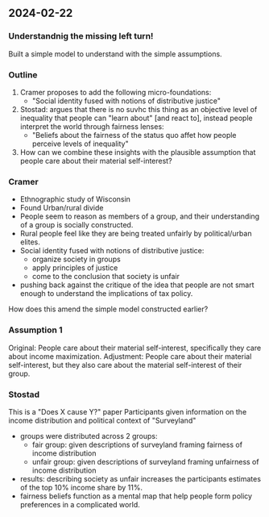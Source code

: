 ## 2024-02-22

### Understandnig the missing left turn!
Built a simple model to understand with the simple assumptions.

### Outline
1. Cramer proposes to add the following micro-foundations:
    - "Social identity fused with notions of distributive justice"
2. Stostad: argues that there is no suvhc this thing as an objective level of inequality that people can "learn about" [and react to], instead people interpret the world through fairness lenses:
    - "Beliefs about the fairness of the status quo affet how people perceive levels of inequality"
3. How can we combine these insights with the plausible assumption that people care about their material self-interest?

### Cramer
- Ethnographic study of Wisconsin
- Found Urban/rural divide
- People seem to reason as members of a group, and their understanding of a group is socially constructed.
- Rural people feel like they are being treated unfairly by political/urban elites.
- Social identity fused with notions of distributive justice:
    - organize society in groups
    - apply principles of justice
    - come to the conclusion that society is unfair
- pushing back against the critique of the idea that people are not smart enough to understand the implications of tax policy.

How does this amend the simple model constructed earlier?

### Assumption 1
Original: People care about their material self-interest, specifically they care about income maximization.
Adjustment: People care about their material self-interest, but they also care about the material self-interest of their group.

### Stostad
This is a "Does X cause Y?" paper
Participants given information on the income distribution and political context of "Surveyland"
- groups were distributed across 2 groups:
    - fair group: given descriptions of surveyland framing fairness of income distribution
    - unfair group: given descriptions of surveyland framing unfairness of income distribution
- results: describing society as unfair increases the participants estimates of the top 10% income share by 11%.
- fairness beliefs function as a mental map that help people form policy preferences in a complicated world.



